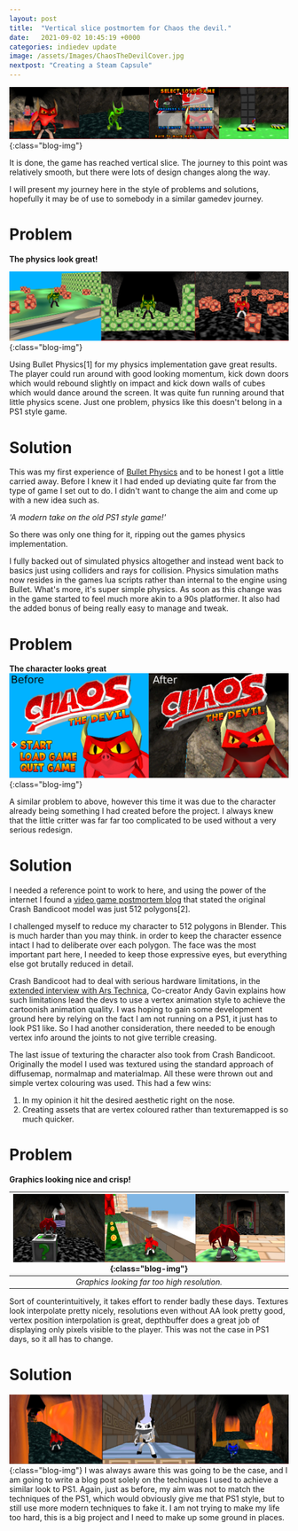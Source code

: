 ```yaml
---
layout: post
title:  "Vertical slice postmortem for Chaos the devil."
date:   2021-09-02 10:45:19 +0000
categories: indiedev update
image: /assets/Images/ChaosTheDevilCover.jpg
nextpost: "Creating a Steam Capsule"
---
```


![Chaos the devil vertical slice screens](/assets/Images/Blog/VerticalSlice.jpg){:class="blog-img"}

It is done, the game has reached vertical slice. The journey to this point was relatively smooth, but there were lots of design changes along the way.

I will present my journey here in the style of problems and solutions, hopefully it may be of use to somebody in a similar gamedev journey.

# Problem
**The physics look great!**

![Chaos the devil pre alpha physics](/assets/Images/Blog/PhysicsTooGood.jpg){:class="blog-img"}

Using Bullet Physics[1] for my physics implementation gave great results. The player could run around with good looking momentum, kick down doors which would rebound slightly on impact and kick down walls of cubes which would dance around the screen. It was quite fun running around that little physics scene. Just one problem, physics like this doesn't belong in a PS1 style game.

# Solution
This was my first experience of [Bullet Physics](https://pybullet.org/wordpress/) and to be honest I got a little carried away. Before I knew it I had ended up deviating quite far from the type of game I set out to do. I didn't want to change the aim and come up with a new idea such as.

*'A modern take on the old PS1 style game!'*

So there was only one thing for it, ripping out the games physics implementation.

I fully backed out of simulated physics altogether and instead went back to basics just using colliders and rays for collision. Physics simulation maths now resides in the games lua scripts rather than internal to the engine using Bullet. What's more, it's super simple physics. As soon as this change was in the game started to feel much more akin to a 90s platformer. It also had the added bonus of being really easy to manage and tweak.

# Problem

**The character looks great**
![Chaos the devil hi-res vs low res](/assets/Images/Blog/CharacterDetail.jpg){:class="blog-img"}

A similar problem to above, however this time it was due to the character already being something I had created before the project. I always knew that the little critter was far far too complicated to be used without a very serious redesign.

# Solution

I needed a reference point to work to here, and using the power of the internet I found a [video game postmortem blog](https://videogamespostmortem.wordpress.com/category/jeux/crash-bandicoot/) that stated the original Crash Bandicoot model was just 512 polygons[2].

I challenged myself to reduce my character to 512 polygons in Blender. This is much harder than you may think. in order to keep the character essence intact I had to deliberate over each polygon. The face was the most important part here, I needed to keep those expressive eyes, but everything else got brutally reduced in detail.

Crash Bandicoot had to deal with serious hardware limitations, in the [extended interview with Ars Technica](https://www.youtube.com/watch?v=pSHj5UKSylk), Co-creator Andy Gavin explains how such limitations lead the devs to use a vertex animation style to achieve the cartoonish animation quality. I was hoping to gain some development ground here by relying on the fact I am not running on a PS1, it just has to look PS1 like. So I had another consideration, there needed to be enough vertex info around the joints to not give terrible creasing.

The last issue of texturing the character also took from Crash Bandicoot. Originally the model I used was textured using the standard approach of diffusemap, normalmap and materialmap. All these were thrown out and simple vertex colouring was used. This had a few wins:
1. In my opinion it hit the desired aesthetic right on the nose.
2. Creating assets that are vertex coloured rather than texturemapped is so much quicker.


# Problem
**Graphics looking nice and crisp!**

| ![Chaos the devil pre alpha hi res](/assets/Images/Blog/Hi-res-dev.jpg){:class="blog-img"} |
|:--:|
| *Graphics looking far too high resolution.* |

Sort of counterintuitively, it takes effort to render badly these days. Textures look interpolate pretty nicely, resolutions even without AA look pretty good, vertex position interpolation is great, depthbuffer does a great job of displaying only pixels visible to the player. This was not the case in PS1 days, so it all has to change.

# Solution
![Chaos the devil pre alpha low res](/assets/Images/Blog/Low-res-dev.jpg){:class="blog-img"}
I was always aware this was going to be the case, and I am going to write a blog post solely on the techniques I used to achieve a similar look to PS1. Again, just as before, my aim was not to match the techniques of the PS1, which would obviously give me that PS1 style, but to still use more modern techniques to fake it. I am not trying to make my life too hard, this is a big project and I need to make up some ground in places.